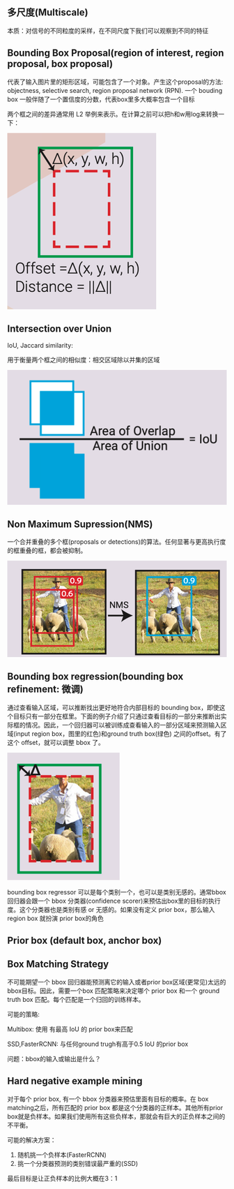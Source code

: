## 多尺度(Multiscale)
本质：对信号的不同粒度的采样，在不同尺度下我们可以观察到不同的特征

## Bounding Box Proposal(region of interest, region proposal, box proposal)

代表了输入图片里的矩形区域，可能包含了一个对象。产生这个proposal的方法: objectness, selective search, region proposal network (RPN). 一个 bouding box 一般伴随了一个置信度的分数，代表box里多大概率包含一个目标

两个框之间的差异通常用 L2 举例来表示。在计算之前可以把h和w用log来转换一下：

![](imgs/bounding-offset.png)

## Intersection over Union
IoU, Jaccard similarity:

用于衡量两个框之间的相似度：相交区域除以并集的区域

![](imgs/IoU.png)

## Non Maximum Supression(NMS)
一个合并重叠的多个框(proposals or detections)的算法。任何显著与更高执行度的框重叠的框，都会被抑制。

![](imgs/nms.png)

## Bounding box regression(bounding box refinement: 微调)

通过查看输入区域，可以推断找出更好地符合内部目标的 bounding box，即使这个目标只有一部分在框里。下面的例子介绍了只通过查看目标的一部分来推断出实际框的情况。因此，一个回归器可以被训练成查看输入的一部分区域来预测输入区域(input region box，图里的红色)和ground truth box(绿色) 之间的offset。有了这个 offset，就可以调整 bbox 了。

![](imgs/bbox-regressor.png)


bounding box regressor 可以是每个类别一个，也可以是类别无感的。通常bbox 回归器会跟一个 bbox 分类器(confidence scorer)来预估出box里的目标的执行度。这个分类器也是类别有感 or 无感的。如果没有定义 prior box，那么输入region box 就扮演 prior box的角色


## Prior box (default box, anchor box)



## Box Matching Strategy
不可能期望一个 bbox 回归器能预测离它的输入或者prior box区域(更常见)太远的bbox目标。因此，需要一个box 匹配策略来决定哪个 prior box 和一个 ground truth box 匹配。每个匹配是一个归回的训练样本。

可能的策略:

Multibox: 使用 有最高 IoU 的 prior box来匹配

SSD,FasterRCNN: 与任何ground trugh有高于0.5 IoU 的prior box


问题：bbox的输入或输出是什么？

## Hard negative example mining

对于每个 prior box, 有一个 bbox 分类器来预估里面有目标的概率。在 box matching之后，所有匹配的 prior box 都是这个分类器的正样本。其他所有prior box就是负样本。如果我们使用所有这些负样本，那就会有巨大的正负样本之间的不平衡。

可能的解决方案：

1. 随机挑一个负样本(FasterRCNN)
2. 挑一个分类器预测的类别错误最严重的(SSD)

最后目标是让正负样本的比例大概在3：1


